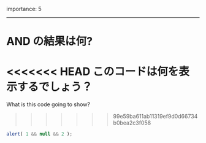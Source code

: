importance: 5

---

# AND の結果は何?

<<<<<<< HEAD
このコードは何を表示するでしょう？
=======
What is this code going to show?
>>>>>>> 99e59ba611ab11319ef9d0d66734b0bea2c3f058

```js
alert( 1 && null && 2 );
```
